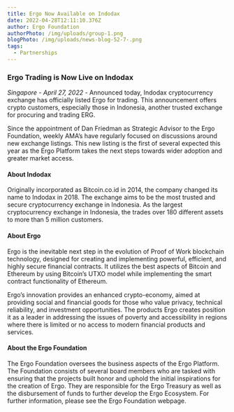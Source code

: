 ```yaml
---
title: Ergo Now Available on Indodax
date: 2022-04-28T12:11:10.376Z
author: Ergo Foundation
authorPhoto: /img/uploads/group-1.png
blogPhoto: /img/uploads/news-blog-52-7-.png
tags:
  - Partnerships
---
```

### Ergo Trading is Now Live on Indodax

*Singapore - April 27, 2022* - Announced today, Indodax cryptocurrency exchange has officially listed Ergo for trading. This announcement offers crypto customers, especially those in Indonesia, another trusted exchange for procuring and trading ERG.

Since the appointment of Dan Friedman as Strategic Advisor to the Ergo Foundation, weekly AMA’s have regularly focused on discussions around new exchange listings. This new listing is the first of several expected this year as the Ergo Platform takes the next steps towards wider adoption and greater market access.

#### About Indodax

Originally incorporated as Bitcoin.co.id in 2014, the company changed its name to Indodax in 2018. The exchange aims to be the most trusted and secure cryptocurrency exchange in Indonesia. As the largest cryptocurrency exchange in Indonesia, the trades over 180 different assets to more than 5 million customers. 

#### About Ergo

Ergo is the inevitable next step in the evolution of Proof of Work blockchain technology, designed for creating and implementing powerful, efficient, and highly secure financial contracts. It utilizes the best aspects of Bitcoin and Ethereum by using Bitcoin’s UTXO model while implementing the smart contract functionality of Ethereum.

Ergo’s innovation provides an enhanced crypto-economy, aimed at providing social and financial goods for those who value privacy, technical reliability, and investment opportunities. The products Ergo creates position it as a leader in addressing the issues of poverty and accessibility in regions where there is limited or no access to modern financial products and services.

#### About the Ergo Foundation

The Ergo Foundation oversees the business aspects of the Ergo Platform. The Foundation consists of several board members who are tasked with ensuring that the projects built honor and uphold the initial inspirations for the creation of Ergo. They are responsible for the Ergo Treasury as well as the disbursement of funds to further develop the Ergo Ecosystem. For further information, please see the Ergo Foundation webpage.